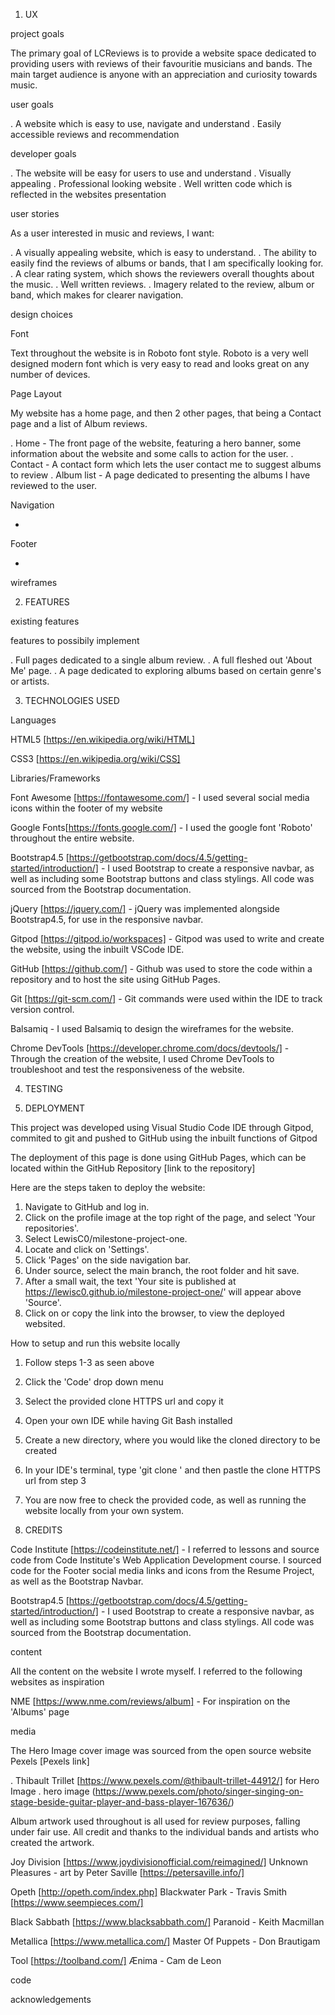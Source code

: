 1.	UX



project goals

The primary goal of LCReviews is to provide a website space dedicated to providing users with reviews of their favouritie musicians and bands. The main target audience is anyone with an appreciation
and curiosity towards music.


user goals

. A website which is easy to use, navigate and understand
. Easily accessible reviews and recommendation

developer goals

. The website will be easy for users to use and understand
. Visually appealing
. Professional looking website
. Well written code which is reflected in the websites presentation

user stories

As a user interested in music and reviews, I want:

. A visually appealing website, which is easy to understand.
. The ability to easily find the reviews of albums or bands, that I am specifically looking for.
. A clear rating system, which shows the reviewers overall thoughts about the music.
. Well written reviews.
. Imagery related to the review, album or band, which makes for clearer navigation.

design choices


Font

Text throughout the website is in Roboto font style. Roboto is a very well designed modern font which is very easy to read and looks great on any number of devices.


Page Layout

My website has a home page, and then 2 other pages, that being a Contact page and a list of Album reviews.

. Home - The front page of the website, featuring a hero banner, some information about the website and some calls to action for the user.
. Contact - A contact form which lets the user contact me to suggest albums to review
. Album list - A page dedicated to presenting the albums I have reviewed to the user.


Navigation

-



Footer

-



wireframes




2. FEATURES

existing features


features to possibily implement

. Full pages dedicated to a single album review.
. A full fleshed out 'About Me' page.
. A page dedicated to exploring albums based on certain genre's or artists.


3. TECHNOLOGIES USED

Languages

HTML5 [https://en.wikipedia.org/wiki/HTML]

CSS3 [https://en.wikipedia.org/wiki/CSS]

Libraries/Frameworks

Font Awesome [https://fontawesome.com/] - I used several social media icons within the footer of my website

Google Fonts[https://fonts.google.com/] - I used the google font 'Roboto' throughout the entire website.

Bootstrap4.5 [https://getbootstrap.com/docs/4.5/getting-started/introduction/] - I used Bootstrap to create a
responsive navbar, as well as including some Bootstrap buttons and class stylings. All code was sourced from the Bootstrap documentation.

jQuery [https://jquery.com/] - jQuery was implemented alongside Bootstrap4.5, for use in the responsive navbar.

Gitpod [https://gitpod.io/workspaces] - Gitpod was used to write and create the website, using the inbuilt VSCode IDE.

GitHub [https://github.com/] - Github was used to store the code within a repository and to host the site using GitHub Pages.

Git [https://git-scm.com/] - Git commands were used within the IDE to track version control.

Balsamiq - I used Balsamiq to design the wireframes for the website.

Chrome DevTools [https://developer.chrome.com/docs/devtools/] - Through the creation of the website, I used Chrome DevTools to troubleshoot and test the responsiveness of the website.


4. TESTING



5. DEPLOYMENT

This project was developed using Visual Studio Code IDE through Gitpod, commited to git and pushed to GitHub using the inbuilt functions of Gitpod

The deployment of this page is done using GitHub Pages, which can be located within the GitHub Repository [link to the repository]

Here are the steps taken to deploy the website:

1. Navigate to GitHub and log in.
2. Click on the profile image at the top right of the page, and select 'Your repositories'.
3. Select LewisC0/milestone-project-one.
4. Locate and click on 'Settings'.
5. Click 'Pages' on the side navigation bar.
6. Under source, select the main branch, the root folder and hit save.
7. After a small wait, the text 'Your site is published at https://lewisc0.github.io/milestone-project-one/' will appear above 'Source'.
8. Click on or copy the link into the browser, to view the deployed websited.

How to setup and run this website locally

1. Follow steps 1-3 as seen above
2. Click the 'Code' drop down menu
3. Select the provided clone HTTPS url and copy it
4. Open your own IDE while having Git Bash installed
5. Create a new directory, where you would like the cloned directory to be created
6. In your IDE's terminal, type 'git clone ' and then pastle the clone HTTPS url from step 3
7. You are now free to check the provided code, as well as running the website locally from your own system.


6. CREDITS


Code Institute [https://codeinstitute.net/] - I referred to lessons and source code from Code Institute's Web Application Development course.
I sourced code for the Footer social media links and icons from the Resume Project, as well as the Bootstrap Navbar.

Bootstrap4.5 [https://getbootstrap.com/docs/4.5/getting-started/introduction/] - I used Bootstrap to create a
responsive navbar, as well as including some Bootstrap buttons and class stylings. All code was sourced from the Bootstrap documentation.



content 

All the content on the website I wrote myself. I referred to the following websites as inspiration

NME [https://www.nme.com/reviews/album] - For inspiration on the 'Albums' page



media

The Hero Image cover image was sourced from the open source website Pexels [Pexels link]


. Thibault Trillet [https://www.pexels.com/@thibault-trillet-44912/] for Hero Image
. hero image (https://www.pexels.com/photo/singer-singing-on-stage-beside-guitar-player-and-bass-player-167636/)

Album artwork used throughout is all used for review purposes, falling under fair use. 
All credit and thanks to the individual bands and artists who created the artwork.

Joy Division [https://www.joydivisionofficial.com/reimagined/] Unknown Pleasures - art by Peter Saville [https://petersaville.info/]

Opeth [http://opeth.com/index.php] Blackwater Park - Travis Smith [https://www.seempieces.com/]

Black Sabbath [https://www.blacksabbath.com/] Paranoid - Keith Macmillan

Metallica [https://www.metallica.com/] Master Of Puppets - Don Brautigam

Tool [https://toolband.com/] Ænima - Cam de Leon




code

acknowledgements



